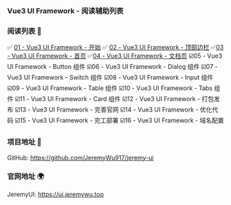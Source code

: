 ### Vue3 UI Framework - 阅读辅助列表

### 阅读列表 :bookmark:

:white_check_mark: [01 - Vue3 UI Framework - 开始](https://www.cnblogs.com/jeremywucnblog/p/15670610.html)
:white_check_mark: [02 - Vue3 UI Framework - 顶部边栏](https://www.cnblogs.com/jeremywucnblog/p/15674600.html)
:white_check_mark:[03 - Vue3 UI Framework - 首页](https://www.cnblogs.com/jeremywucnblog/p/15674822.html)
:white_check_mark:[04 - Vue3 UI Framework - 文档页](https://www.cnblogs.com/jeremywucnblog/p/15674833.html)
:ballot_box_with_check:05 - Vue3 UI Framework - Button 组件
:ballot_box_with_check:06 - Vue3 UI Framework - Dialog 组件
:ballot_box_with_check:07 - Vue3 UI Framework - Switch 组件
:ballot_box_with_check:08 - Vue3 UI Framework - Input 组件
:ballot_box_with_check:09 - Vue3 UI Framework - Table 组件
:ballot_box_with_check:10 - Vue3 UI Framework - Tabs 组件
:ballot_box_with_check:11 - Vue3 UI Framework - Card 组件
:ballot_box_with_check:12 - Vue3 UI Framework - 打包发布
:ballot_box_with_check:13 - Vue3 UI Framework - 完善官网
:ballot_box_with_check:14 - Vue3 UI Framework - 优化代码
:ballot_box_with_check:15 - Vue3 UI Framework - 完工部署
:ballot_box_with_check:16 - Vue3 UI Framework - 域名配置

### 项目地址 :gift:

GitHub: https://github.com/JeremyWu917/jeremy-ui

### 官网地址 :earth_africa:

JeremyUI: https://ui.jeremywu.top

